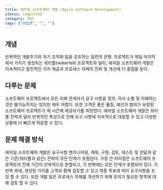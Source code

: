 ```yaml
---
title: 애자일 소프트웨어 개발 (Agile Software Development)
status: Completed
category: 개념
tags: ["방법론", "", ""]
---
```


## 개념

반복적인 개발주기와 자기 조직화 팀을 강조하는 일련의 관행.
프로젝트가 제일 마지막에서 가치가 생성되는 워터폴(waterfall) 프로젝트와 달리,
애자일 소프트웨어 개발은 지속적이고 점진적인 가치 제공과 
프로세스 자체의 진화 및 개선에 더 중점을 둔다.

## 다루는 문제

소프트웨어 프로젝트에서 모든 이해 관계자가 요구 사항을 정의, 의사 소통 및 이해하는 것은 불가능하지는 않지만 매우 어렵다. 
또한 고객은 좋은 품질, 예산과 범위가 보장된 소프트웨어 프로젝트가 제 시간에 제공되기를 희망한다.
애자일 소프트웨어 개발은 워터폴 전략과 달리 반복적인 특성으로 인해 요구 사항에 지속적으로 대응할 수 있고
다양한 상황에 더 빠르게 적응할 수 있다.

## 문제 해결 방식

애자일 소프트웨어 개발은 요구사항 엔지니어링, 계획, 구현, 검토, 테스트 및 전달과 같은 기존(워터폴과 같은) 전략의 모든 단계가 포함된다. 
가장 큰 차이점은 소프트웨어 프로젝트의 전체 기간이 반복적으로 분할되고, 각 반복에는 모든 단계가 포함되어 있다.
각 반복 후에, 생성된 가치를 고객과 함께 검토할 수 있고 최종 목표에 따라 요구사항을 조정 할 수 있다.
또한 개발 팀은 프로세스 자체를 개선하기 위해 조치가 필요한 항목에 대해 검토 할 수 있다.